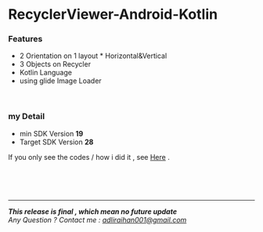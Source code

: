 # RecyclerViewer-Android-Kotlin

<h3>Features</h3>
<p>
  <ul>
    <li>2 Orientation on 1 layout * Horizontal&Vertical</li>
    <li>3 Objects on Recycler</li>
    <li>Kotlin Language</li>
    <li>using glide Image Loader</li>
   </ul>
</p>
<br>
<h3>my Detail</h3>
<ul>
  <li>min SDK Version <b>19</b></li>
  <li>Target SDK Version <b>28</b></li>
</ul>
<p>
    If you only see the codes / how i did it , see  
    <a href="https://github.com/DNoir/RecyclerViewer-Android-Kotlin/tree/master/app/src/main/java/later/commingsoon/recyclerview">Here</a> .
</p>

<br><br><br><hr/>

<i><b>This release is final , which mean no future update</b><br>
Any Question ? Contact me : adliraihan001@gmail.com</i>
